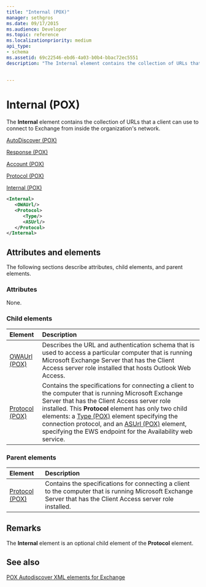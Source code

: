 ```yaml
---
title: "Internal (POX)"
manager: sethgros
ms.date: 09/17/2015
ms.audience: Developer
ms.topic: reference
ms.localizationpriority: medium
api_type:
- schema
ms.assetid: 69c22546-ebd6-4a03-b0b4-bbac72ec5551
description: "The Internal element contains the collection of URLs that a client can use to connect to Exchange from inside the organization's network."
 
 
---
```


# Internal (POX)

The **Internal** element contains the collection of URLs that a client can use to connect to Exchange from inside the organization's network. 
  
[AutoDiscover (POX)](autodiscover-pox.md)
  
[Response (POX)](response-pox.md)
  
[Account (POX)](account-pox.md)
  
[Protocol (POX)](protocol-pox.md)
  
[Internal (POX)](internal-pox.md)
  
```xml
<Internal>
   <OWAUrl/>
   <Protocol>
      <Type/>
      <ASUrl/>
   </Protocol>
</Internal>
```

## Attributes and elements

The following sections describe attributes, child elements, and parent elements.
  
### Attributes

None.
  
### Child elements

|**Element**|**Description**|
|:-----|:-----|
|[OWAUrl (POX)](owaurl-pox.md) <br/> |Describes the URL and authentication schema that is used to access a particular computer that is running Microsoft Exchange Server that has the Client Access server role installed that hosts Outlook Web Access.  <br/> |
|[Protocol (POX)](protocol-pox.md) <br/> |Contains the specifications for connecting a client to the computer that is running Microsoft Exchange Server that has the Client Access server role installed. This **Protocol** element has only two child elements: a [Type (POX)](type-pox.md) element specifying the connection protocol, and an [ASUrl (POX)](asurl-pox.md) element, specifying the EWS endpoint for the Availability web service.  <br/> |
   
### Parent elements

|**Element**|**Description**|
|:-----|:-----|
|[Protocol (POX)](protocol-pox.md) <br/> |Contains the specifications for connecting a client to the computer that is running Microsoft Exchange Server that has the Client Access server role installed.  <br/> |
   
## Remarks

The **Internal** element is an optional child element of the **Protocol** element. 
  
## See also



[POX Autodiscover XML elements for Exchange](pox-autodiscover-xml-elements-for-exchange.md)

